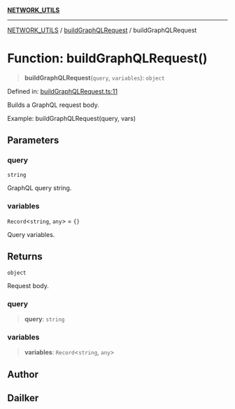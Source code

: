 [**NETWORK_UTILS**](../../README.md)

***

[NETWORK_UTILS](../../README.md) / [buildGraphQLRequest](../README.md) / buildGraphQLRequest

# Function: buildGraphQLRequest()

> **buildGraphQLRequest**(`query`, `variables`): `object`

Defined in: [buildGraphQLRequest.ts:11](https://github.com/dailker/everyutil/blob/d12555c550c1d59295f536d15822ff0e97aceecb/src/network/buildGraphQLRequest.ts#L11)

Builds a GraphQL request body.

Example: buildGraphQLRequest(query, vars)

## Parameters

### query

`string`

GraphQL query string.

### variables

`Record`\<`string`, `any`\> = `{}`

Query variables.

## Returns

`object`

Request body.

### query

> **query**: `string`

### variables

> **variables**: `Record`\<`string`, `any`\>

## Author

## Dailker
